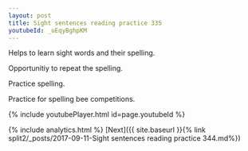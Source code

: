 ```yaml
---
layout: post
title: Sight sentences reading practice 335
youtubeId: _uEqyBghpKM
---
```

 
 
Helps to learn sight words and their spelling.

Opportunitiy to repeat the spelling. 

Practice spelling. 
 
Practice for spelling bee competitions. 
 
{% include youtubePlayer.html id=page.youtubeId %}
 
 
{% include analytics.html %} 
[Next]({{ site.baseurl }}{% link  split2/_posts/2017-09-11-Sight sentences reading practice 344.md%})
 
